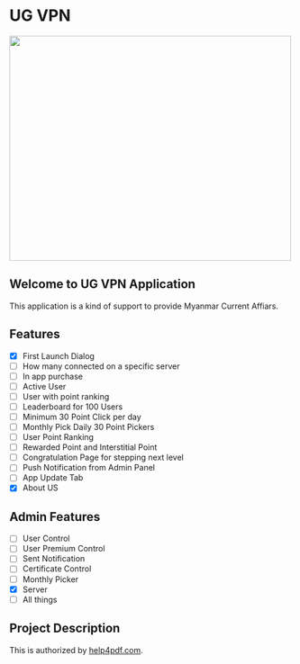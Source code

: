 # UG VPN 

<img src="https://github.com/robertmmlicciardello/ugvpn/blob/master/UI%20resources/UG%20VPN%20Logo.png" width="500px" height="400px">

## Welcome to UG VPN Application 

This application is a kind of support to provide Myanmar Current Affiars.

## Features 

- [x]  First Launch Dialog
- [ ]  How many connected on a specific server
- [ ]  In app purchase
- [ ]  Active User
- [ ]  User with point ranking
- [ ]  Leaderboard for 100 Users
- [ ]  Minimum 30 Point Click per day
- [ ]  Monthly Pick Daily 30 Point Pickers
- [ ]  User Point Ranking
- [ ]  Rewarded Point and Interstitial Point
- [ ]  Congratulation Page for stepping next level
- [ ]  Push Notification from Admin Panel
- [ ]  App Update Tab
- [x]  About US

## Admin Features

- [ ]  User Control
- [ ]  User Premium Control
- [ ]  Sent Notification
- [ ]  Certificate Control
- [ ]  Monthly Picker
- [x]  Server
- [ ]  All things

## Project Description

This is authorized by [help4pdf.com](https://help4pdf.info/). 




